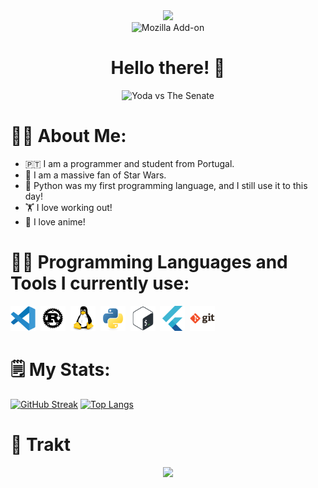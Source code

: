 <div id="header" align="center">
  <img src="https://media.giphy.com/media/kB3c7Gm4OXGNO/giphy.gif" width="600"/>
</div>


<div id="badges" align="center">
  <img alt="Mozilla Add-on" src="https://img.shields.io:/amo/stars/me?color=%23FFFFFF&label=life%20experience&style=for-the-badge"> 
  
  <h1>Hello there! 👾</h1>
  
  <img alt="Yoda vs The Senate" src="https://user-images.githubusercontent.com/55633950/152697792-e57b6a87-7469-4327-b366-f56e3b25fad5.png" width=800> 
</div>

# 🕵️‍♂️ About Me: 
* 🇵🇹 I am a programmer and student from Portugal.
* 🚀 I am a massive fan of Star Wars.
* 🐍 Python was my first programming language, and I still use it to this day!
* 🏋️ I love working out! 
* 👹 I love anime!

# 👨‍💻 Programming Languages and Tools I currently use:
<div id="tools">
    <img src="https://github.com/devicons/devicon/blob/master/icons/vscode/vscode-original.svg" title="VS Code" alt="VS Code" width="40" height="40"/>&nbsp;  
    <img src="https://github.com/devicons/devicon/blob/master/icons/rust/rust-plain.svg" title="Rust" alt="Rust" width="40" height="40"/>&nbsp;  
    <img src="https://github.com/devicons/devicon/blob/master/icons/linux/linux-original.svg" title="Linux" alt="Linux" width="40" height="40"/>&nbsp;
    <img src="https://github.com/devicons/devicon/blob/master/icons/python/python-original.svg" title="Python" alt="Python" width="40" height="40"/>&nbsp;
    <img src="https://github.com/devicons/devicon/blob/master/icons/bash/bash-original.svg" title="Bash" alt="Bash" width="40" height="40"/>&nbsp;
    <img src="https://github.com/devicons/devicon/blob/master/icons/flutter/flutter-original.svg" title="Flutter" alt="Flutter" width="40" height="40"/>&nbsp;
    <img src="https://github.com/devicons/devicon/blob/master/icons/git/git-original-wordmark.svg" title="Git" **alt="Git" width="40" height="40"/>
</div>

# 🗒️ My Stats:
[![GitHub Streak](http://github-readme-streak-stats.herokuapp.com?user=nordic16&theme=dark&background=000000)](https://git.io/streak-stats)
[![Top Langs](https://github-readme-stats.vercel.app/api/top-langs/?username=nordic16&layout=compact&theme=vision-friendly-dark)](https://github.com/anuraghazra/github-readme-stats)

# 🎥 Trakt
<div align="center">
  <a href="https://trakt.tv/users/nordic16"><img src="https://trakt-widgets.herokuapp.com/nordic16/watched/card" width="auto" height="300px"></a>
</div>
